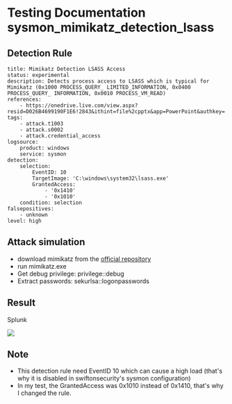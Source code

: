 # Testing Documentation sysmon_mimikatz_detection_lsass

## Detection Rule
```
title: Mimikatz Detection LSASS Access
status: experimental
description: Detects process access to LSASS which is typical for Mimikatz (0x1000 PROCESS_QUERY_ LIMITED_INFORMATION, 0x0400 PROCESS_QUERY_ INFORMATION, 0x0010 PROCESS_VM_READ)
references:
    - https://onedrive.live.com/view.aspx?resid=D026B4699190F1E6!2843&ithint=file%2cpptx&app=PowerPoint&authkey=!AMvCRTKB_V1J5ow
tags:
    - attack.t1003
    - attack.s0002
    - attack.credential_access
logsource:
    product: windows
    service: sysmon
detection:
    selection:
        EventID: 10
        TargetImage: 'C:\windows\system32\lsass.exe'
        GrantedAccess: 
            - '0x1410'
            - '0x1010'
    condition: selection
falsepositives:
    - unknown
level: high
```

## Attack simulation
- download mimikatz from the [official repository](https://github.com/gentilkiwi/mimikatz)
- run mimikatz.exe
- Get debug privilege: privilege::debug
- Extract passwords: sekurlsa::logonpasswords

## Result

Splunk

![](https://github.com/P4T12ICK/Sigma-Rule-Repository/blob/master/detection-rules/T1003/sysmon_mimikatz_detection_lsass_test.png)

## Note
- This detection rule need EventID 10 which can cause a high load (that's why it is disabled in swiftonsecurity's sysmon configuration)
- In my test, the GrantedAccess was 0x1010 instead of 0x1410, that's why I changed the rule.


